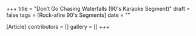 +++
title = "Don’t Go Chasing Waterfalls (90's Karaoke Segment)"
draft = false
tags = [Rock-afire 90's Segments]
date = ""

[Article]
contributors = []
gallery = []
+++